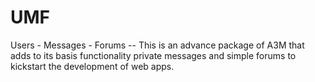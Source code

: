 UMF
===

Users - Messages - Forums -- This is an advance package of A3M that adds to its basis functionality private messages and simple forums to kickstart the development of web apps.

